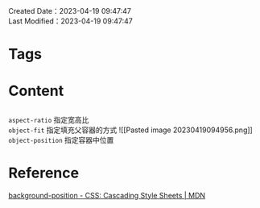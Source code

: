 Created Date：2023-04-19 09:47:47  
Last Modified：2023-04-19 09:47:47

# Tags

# Content

##

`aspect-ratio` 指定宽高比  
`object-fit` 指定填充父容器的方式 ![[Pasted image 20230419094956.png]]  
`object-position` 指定容器中位置

# Reference

[background-position - CSS: Cascading Style Sheets | MDN](https://developer.mozilla.org/en-US/docs/Web/CSS/background-position)
